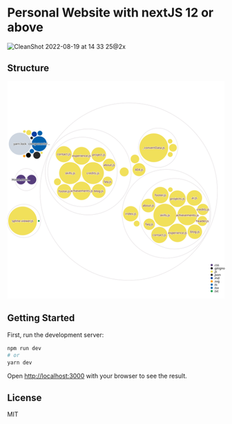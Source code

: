 # Personal Website with nextJS 12 or above

![CleanShot 2022-08-19 at 14 33 25@2x](https://user-images.githubusercontent.com/54872601/185557701-5b1fec2d-a86a-43d1-bc03-16ac7e0a91a7.png)

## Structure
![Diagram](https://raw.githubusercontent.com/1998code/1998media/nextJS12/diagram.svg)

## Getting Started

First, run the development server:

```bash
npm run dev
# or
yarn dev
```

Open [http://localhost:3000](http://localhost:3000) with your browser to see the result.

## License
MIT
